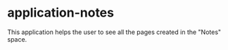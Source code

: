 # application-notes
This application helps the user to see all the pages created in the "Notes" space.
